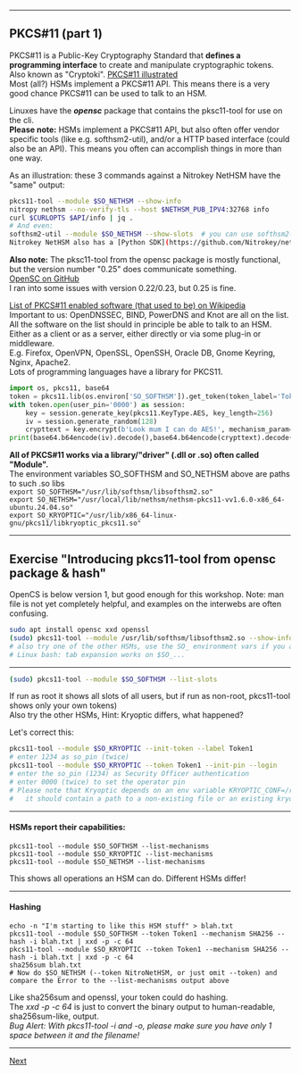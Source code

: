 -----------------------------
## PKCS#11 (part 1)
PKCS#11 is a Public-Key Cryptography Standard that **defines a programming interface** to create and
manipulate cryptographic tokens.  
Also known as "Cryptoki".
[PKCS#11 illustrated](https://github.com/tpm2-software/tpm2-pkcs11/blob/master/docs/illustrations/pkcs11_api_classification.png)  
Most (all?) HSMs implement a PKCS#11 API. This means there is a very good chance PKCS#11 can be used to talk to an HSM.

Linuxes have the ***opensc*** package that contains the pksc11-tool for use on the cli.  
**Please note:** HSMs implement a PKCS#11 API, but also often offer vendor specific tools (like e.g. softhsm2-util), and/or a HTTP based interface (could also be an API). This means you often can accomplish things in  more than one way.

As an illustration: these 3 commands against a Nitrokey NetHSM have the "same" output:
``` bash
pkcs11-tool --module $SO_NETHSM --show-info
nitropy nethsm --no-verify-tls --host $NETHSM_PUB_IPV4:32768 info
curl $CURLOPTS $API/info | jq .
# And even:
softhsm2-util --module $SO_NETHSM --show-slots  # you can use softhsm2-util with a different HSM!
Nitrokey NetHSM also has a [Python SDK](https://github.com/Nitrokey/nethsm-sdk-py/) that you can probably use to get the same info output
```

**Also note:** The pksc11-tool from the opensc package is mostly functional, but the version number "0.25" does communicate something.  
[OpenSC on GitHub](https://github.com/OpenSC/OpenSC)  
I ran into some issues with version 0.22/0.23, but 0.25 is fine.  

[List of PKCS#11 enabled software (that used to be) on Wikipedia](https://web.archive.org/web/20240405121602/https://en.wikipedia.org/wiki/List_of_applications_using_PKCS_11#expand)  
Important to us: OpenDNSSEC, BIND, PowerDNS and Knot are all on the list.  
All the software on the list should in principle be able to talk to an HSM.  
Either as a client or as a server, either directly or via some plug-in or middleware.  
E.g. Firefox, OpenVPN, OpenSSL, OpenSSH, Oracle DB, Gnome Keyring, Nginx, Apache2.  
Lots of programming languages have a library for PKCS11.
``` python
import os, pkcs11, base64
token = pkcs11.lib(os.environ['SO_SOFTHSM']).get_token(token_label='Token1')
with token.open(user_pin='0000') as session:
    key = session.generate_key(pkcs11.KeyType.AES, key_length=256)
    iv = session.generate_random(128)
    crypttext = key.encrypt(b'Look mum I can do AES!', mechanism_param=iv)
print(base64.b64encode(iv).decode(),base64.b64encode(crypttext).decode())
```

**All of PKCS#11 works via a library/"driver" (.dll or .so) often called
"Module".**  
The environment variables SO_SOFTHSM and SO_NETHSM above are paths to such .so libs  
`export SO_SOFTHSM="/usr/lib/softhsm/libsofthsm2.so"`  
`export SO_NETHSM="/usr/local/lib/nethsm/nethsm-pkcs11-vv1.6.0-x86_64-ubuntu.24.04.so"`  
`export SO_KRYOPTIC="/usr/lib/x86_64-linux-gnu/pkcs11/libkryoptic_pkcs11.so"`  

-----------------
## Exercise "Introducing pkcs11-tool from opensc package & hash"
OpenCS is below version 1, but good enough for this
workshop. Note: man file is not yet completely helpful, and examples 
on the interwebs are often confusing.

``` bash
sudo apt install opensc xxd openssl
(sudo) pkcs11-tool --module /usr/lib/softhsm/libsofthsm2.so --show-info
# also try one of the other HSMs, use the SO_ environment vars if you are tired of typing
# Linux bash: tab expansion works on $SO_...
```

-----------
``` bash
(sudo) pkcs11-tool --module $SO_SOFTHSM --list-slots
```
If run as root it shows all slots of all users, but if run as non-root, pkcs11-tool shows only your own tokens)  
Also try the other HSMs, Hint: Kryoptic differs, what happened?

Let's correct this:
``` bash
pkcs11-tool --module $SO_KRYOPTIC --init-token --label Token1
# enter 1234 as so_pin (twice)
pkcs11-tool --module $SO_KRYOPTIC --token Token1 --init-pin --login
# enter the so_pin (1234) as Security Officer authentication
# enter 0000 (twice) to set the operator pin
# Please note that Kryoptic depends on an env variable KRYOPTIC_CONF=/root/token.sql
#   it should contain a path to a non-existing file or an existing kryoptic sqlite database
```

------------------

#### HSMs report their capabilities:
```
pkcs11-tool --module $SO_SOFTHSM --list-mechanisms
pkcs11-tool --module $SO_KRYOPTIC --list-mechanisms
pkcs11-tool --module $SO_NETHSM --list-mechanisms
```
This shows all operations an HSM can do. Different HSMs differ!

-----------------

#### Hashing
```
echo -n "I'm starting to like this HSM stuff" > blah.txt
pkcs11-tool --module $SO_SOFTHSM --token Token1 --mechanism SHA256 --hash -i blah.txt | xxd -p -c 64
pkcs11-tool --module $SO_KRYOPTIC --token Token1 --mechanism SHA256 --hash -i blah.txt | xxd -p -c 64
sha256sum blah.txt
# Now do $SO_NETHSM (--token NitroNetHSM, or just omit --token) and compare the Error to the --list-mechanisms output above
```
Like sha256sum and openssl, your token could do hashing.  
The *xxd -p -c 64* is just to convert the binary output to human-readable, sha256sum-like, output.  
*Bug Alert: With pkcs11-tool -i and -o, please make sure you have only 1 space between it and the filename!*  

---------------

[Next](https://github.com/niek-sidn/hsm_workshop_nethsm/blob/main/Slide16.md)
